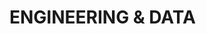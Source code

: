 
<!--
**waynemaranga/waynemaranga** is a ✨ _special_ ✨ repository because its `README.md` (this file) appears on your GitHub profile.

[![Top Langs](https://github-readme-stats.vercel.app/api/top-langs/?username=waynemaranga&layout=compact)](https://github.com/anuraghazra/github-readme-stats)
![Top Langs](https://github-readme-stats.vercel.app/api/top-langs/?username=waynemaranga&layout=compact)
----------------------

![alt text]()
Python - https://img.shields.io/badge/Python-FFD43B?style=for-the-badge&logo=python&logoColor=blue for general purpose
JS - https://img.shields.io/badge/JavaScript-323330?style=for-the-badge&logo=javascript&logoColor=F7DF1E
CSS - https://img.shields.io/badge/CSS3-1572B6?style=for-the-badge&logo=css3&logoColor=white
json - https://img.shields.io/badge/json-5E5C5C?style=for-the-badge&logo=json&logoColor=white
Julia - https://img.shields.io/badge/Julia-9558B2?style=for-the-badge&logo=julia&logoColor=white
Numpy - https://img.shields.io/badge/Numpy-777BB4?style=for-the-badge&logo=numpy&logoColor=white
Pandas - https://img.shields.io/badge/Pandas-2C2D72?style=for-the-badge&logo=pandas&logoColor=white
Matplotlib - 
Jupyter - https://img.shields.io/badge/Jupyter-F37626.svg?&style=for-the-badge&logo=Jupyter&logoColor=white
Seaborn - 
Plotly - https://img.shields.io/badge/Plotly-239120?style=for-the-badge&logo=plotly&logoColor=white
Scipy - 
flask - https://img.shields.io/badge/Flask-000000?style=for-the-badge&logo=flask&logoColor=white
jekyll - https://img.shields.io/badge/Jekyll-CC0000?style=for-the-badge&logo=Jekyll&logoColor=white
bootstrap - https://img.shields.io/badge/Bootstrap-563D7C?style=for-the-badge&logo=bootstrap&logoColor=white
datacamp - https://img.shields.io/badge/Datacamp-05192D?style=for-the-badge&logo=datacamp&logoColor=65FF8F
coursera - https://img.shields.io/badge/Coursera-0056D2?style=for-the-badge&logo=Coursera&logoColor=white
edx - https://img.shields.io/badge/Edx-193A3E?style=for-the-badge&logo=edx&logoColor=white
inkscape - https://img.shields.io/badge/Inkscape-000000?style=for-the-badge&logo=Inkscape&logoColor=white
gimp - https://img.shields.io/badge/gimp-5C5543?style=for-the-badge&logo=gimp&logoColor=white
redis - https://img.shields.io/badge/redis-%23DD0031.svg?&style=for-the-badge&logo=redis&logoColor=white
mariadb - https://img.shields.io/badge/MariaDB-003545?style=for-the-badge&logo=mariadb&logoColor=white
mysql - https://img.shields.io/badge/MySQL-005C84?style=for-the-badge&logo=mysql&logoColor=white
postgres - https://img.shields.io/badge/PostgreSQL-316192?style=for-the-badge&logo=postgresql&logoColor=white
mongodb - https://img.shields.io/badge/MongoDB-4EA94B?style=for-the-badge&logo=mongodb&logoColor=white 
sqlite - https://img.shields.io/badge/Sqlite-003B57?style=for-the-badge&logo=sqlite&logoColor=white
Oracle - https://img.shields.io/badge/Oracle-F80000?style=for-the-badge&logo=oracle&logoColor=black
gmail - https://img.shields.io/badge/Gmail-D14836?style=for-the-badge&logo=gmail&logoColor=white
Kaggle - https://img.shields.io/badge/Kaggle-20BEFF?style=for-the-badge&logo=Kaggle&logoColor=white
SciKitLearn - https://img.shields.io/badge/scikit_learn-F7931E?style=for-the-badge&logo=scikit-learn&logoColor=white
Tensorflow - https://img.shields.io/badge/TensorFlow-FF6F00?style=for-the-badge&logo=TensorFlow&logoColor=white
PyTorch - https://img.shields.io/badge/PyTorch-EE4C2C?style=for-the-badge&logo=pytorch&logoColor=white
Keras - https://img.shields.io/badge/Keras-D00000?style=for-the-badge&logo=Keras&logoColor=white
R - https://img.shields.io/badge/R-276DC3?style=for-the-badge&logo=r&logoColor=white
Ruby - https://img.shields.io/badge/Ruby-CC342D?style=for-the-badge&logo=ruby&logoColor=white
Rust - https://img.shields.io/badge/Rust-black?style=for-the-badge&logo=rust&logoColor=#E57324
WebAssembly - https://img.shields.io/badge/WebAssembly-654FF0?style=for-the-badge&logo=WebAssembly&logoColor=white
kALI - https://img.shields.io/badge/Kali_Linux-557C94?style=for-the-badge&logo=kali-linux&logoColor=white
lINUX - https://img.shields.io/badge/Linux-FCC624?style=for-the-badge&logo=linux&logoColor=black 
Mint - https://img.shields.io/badge/Linux_Mint-87CF3E?style=for-the-badge&logo=linux-mint&logoColor=white
Fedora - https://img.shields.io/badge/Fedora-294172?style=for-the-badge&logo=fedora&logoColor=white
Windows - https://img.shields.io/badge/Windows-0078D6?style=for-the-badge&logo=windows&logoColor=white
Github - https://img.shields.io/badge/GitHub-100000?style=for-the-badge&logo=github&logoColor=white
Gitlab - https://img.shields.io/badge/GitLab-330F63?style=for-the-badge&logo=gitlab&logoColor=white
Bitbucket - https://img.shields.io/badge/Bitbucket-0747a6?style=for-the-badge&logo=bitbucket&logoColor=white
LinkedIn - https://img.shields.io/badge/LinkedIn-0077B5?style=for-the-badge&logo=linkedin&logoColor=white
Spotify - https://img.shields.io/badge/Spotify-1ED760?&style=for-the-badge&logo=spotify&logoColor=white
git - https://img.shields.io/badge/GIT-E44C30?style=for-the-badge&logo=git&logoColor=white
bash - https://img.shields.io/badge/GNU%20Bash-4EAA25?style=for-the-badge&logo=GNU%20Bash&logoColor=white
Github - actions https://img.shields.io/badge/Github%20Actions-282a2e?style=for-the-badge&logo=githubactions&logoColor=367cfe
Tableau - https://img.shields.io/badge/Tableau-E97627?style=for-the-badge&logo=Tableau&logoColor=white


-->
# ENGINEERING & DATA


